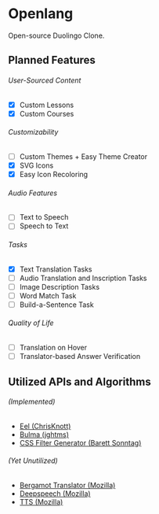 # Openlang
Open-source Duolingo Clone.

## Planned Features
  ###### User-Sourced Content
- [X] Custom Lessons
- [X] Custom Courses

###### Customizability
- [ ] Custom Themes + Easy Theme Creator
- [x] SVG Icons
- [x] Easy Icon Recoloring

###### Audio Features
- [ ] Text to Speech 
- [ ] Speech to Text 

###### Tasks
- [X] Text Translation Tasks
- [ ] Audio Translation and Inscription Tasks
- [ ] Image Description Tasks
- [ ] Word Match Task
- [ ] Build-a-Sentence Task

###### Quality of Life
- [ ] Translation on Hover
- [ ] Translator-based Answer Verification

## Utilized APIs and Algorithms
###### (Implemented)
- [Eel (ChrisKnott)](https://github.com/ChrisKnott/Eel)
- [Bulma (jghtms)](https://github.com/jgthms/bulma)
- [CSS Filter Generator (Barett Sonntag)](https://codepen.io/sosuke/pen/Pjoqqp)

###### (Yet Unutilized)
- [Bergamot Translator (Mozilla)](https://github.com/mozilla/bergamot-translator)
- [Deepspeech (Mozilla)](https://github.com/mozilla/DeepSpeech)
- [TTS (Mozilla)](https://github.com/mozilla/TTS)
